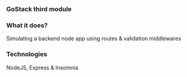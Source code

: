### GoStack third module

### What it does?

Simulating a backend node app using routes & validation middlewares

### Technologies

NodeJS, Express & Insomnia
